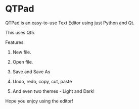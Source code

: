 # QTPad

QTPad is an easy-to-use Text Editor using just Python and Qt.


This uses Qt5.


Features:

1. New file.


2. Open file.


3. Save and Save As 


4. Undo, redo, copy, cut, paste


5. And even two themes - Light and Dark!


Hope you enjoy using the editor!